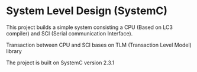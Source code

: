 # System Level Design (SystemC)

This project builds a simple system consisting a CPU (Based on LC3 compiler) and SCI (Serial communication Interface).

Transaction between CPU and SCI bases on TLM (Transaction Level Model) library

The project is built on SystemC version 2.3.1

